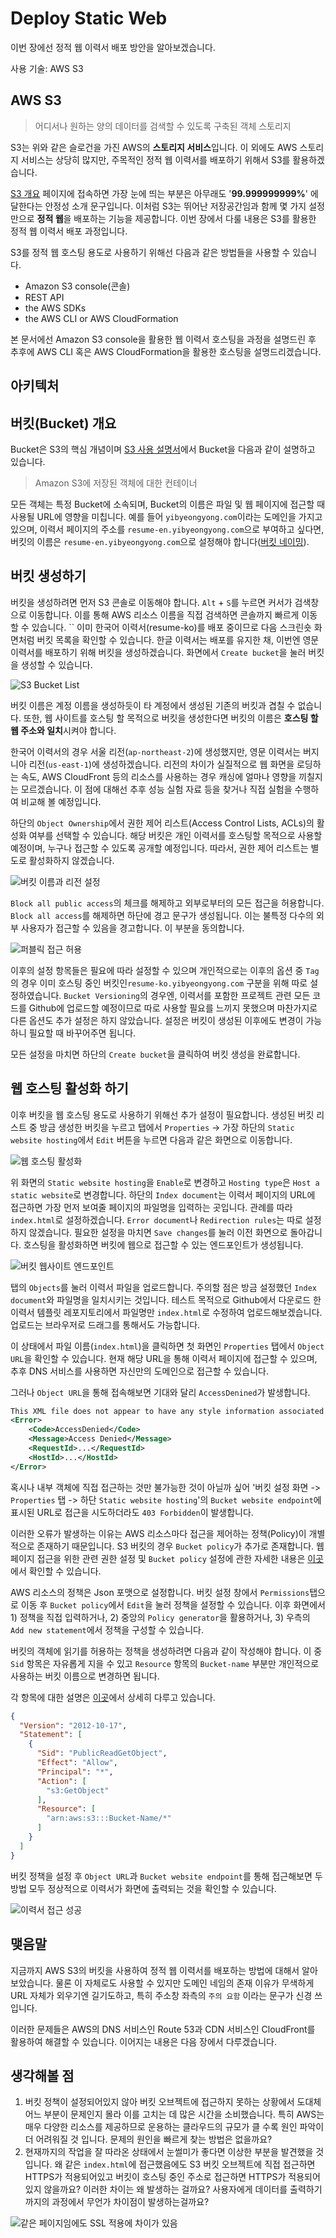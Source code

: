 # Deploy Static Web

이번 장에선 정적 웹 이력서 배포 방안을 알아보겠습니다.

사용 기술: AWS S3

## AWS S3

> 어디서나 원하는 양의 데이터를 검색할 수 있도록 구축된 객체 스토리지

S3는 위와 같은 슬로건을 가진 AWS의 **스토리지 서비스**입니다. 이 외에도 AWS 스토리지 서비스는 상당히 많지만, 주목적인 정적 웹 이력서를 배포하기 위해서 S3를 활용하겠습니다.

[S3 개요](https://aws.amazon.com/ko/s3/) 페이지에 접속하면 가장 눈에 띄는 부분은 아무래도 '**99.999999999%**' 에 달한다는 안정성 소개 문구입니다. 이처럼 S3는 뛰어난 저장공간임과 함께 몇 가지 설정만으로 **정적 웹**을 배포하는 기능을 제공합니다. 이번 장에서 다룰 내용은 S3를 활용한 정적 웹 이력서 배포 과정입니다.

S3를 정적 웹 호스팅 용도로 사용하기 위해선 다음과 같은 방법들을 사용할 수 있습니다.

* Amazon S3 console(콘솔)
* REST API
* the AWS SDKs
* the AWS CLI or AWS CloudFormation

본 문서에선 Amazon S3 console을 활용한 웹 이력서 호스팅을 과정을 설명드린 후 추후에 AWS CLI 혹은 AWS CloudFormation을 활용한 호스팅을 설명드리겠습니다.

## 아키텍처

## 버킷(Bucket) 개요

Bucket은 S3의 핵심 개념이며 [S3 사용 설명서](https://docs.aws.amazon.com/ko\_kr/AmazonS3/latest/userguide/Welcome.html#BasicsBucket)에서 Bucket을 다음과 같이 설명하고 있습니다.

> Amazon S3에 저장된 객체에 대한 컨테이너

모든 객체는 특정 Bucket에 소속되며, Bucket의 이름은 파일 및 웹 페이지에 접근할 때 사용될 URL에 영향을 미칩니다. 예를 들어 `yibyeongyong.com`이라는 도메인을 가지고 있으며, 이력서 페이지의 주소를 `resume-en.yibyeongyong.com`으로 부여하고 싶다면, 버킷의 이름은 `resume-en.yibyeongyong.com`으로 설정해야 합니다([버킷 네이밍](https://docs.aws.amazon.com/en_es/AmazonS3/latest/userguide/bucketnamingrules.html)).

## 버킷 생성하기

버킷을 생성하려면 먼저 S3 콘솔로 이동해야 합니다. `Alt` + `S`를 누르면 커서가 검색창으로 이동합니다. 이를 통해 AWS 리소스 이름을 직접 검색하면 콘솔까지 빠르게 이동할 수 있습니다.
``
이미 한국어 이력서(resume-ko)를 배포 중이므로 다음 스크린숏 화면처럼 버킷 목록을 확인할 수 있습니다. 한글 이력서는 배포를 유지한 채, 이번엔 영문 이력서를 배포하기 위해 버킷을 생성하겠습니다. 화면에서 `Create bucket`을 눌러 버킷을 생성할 수 있습니다.

![S3 Bucket List](https://img.yibyeongyong.com/crc/02-deploy-static-web-on-aws/00-s3-bucket-list.png)

버킷 이름은 계정 이름을 생성하듯이 타 계정에서 생성된 기존의 버킷과 겹칠 수 없습니다. 또한, 웹 사이트를 호스팅 할 목적으로 버킷을 생성한다면 버킷의 이름은 **호스팅 할 웹 주소와 일치**시켜야 합니다.

한국어 이력서의 경우 서울 리전(`ap-northeast-2`)에 생성했지만, 영문 이력서는 버지니아 리전(`us-east-1`)에 생성하겠습니다. 리전의 차이가 실질적으로 웹 화면을 로딩하는 속도, AWS CloudFront 등의 리소스를 사용하는 경우 캐싱에 얼마나 영향을 끼칠지는 모르겠습니다. 이 점에 대해선 추후 성능 실험 자료 등을 찾거나 직접 실험을 수행하여 비교해 볼 예정입니다.

하단의 `Object Ownership`에서 권한 제어 리스트(Access Control Lists, ACLs)의 활성화 여부를 선택할 수 있습니다. 해당 버킷은 개인 이력서를 호스팅할 목적으로 사용할 예정이며, 누구나 접근할 수 있도록 공개할 예정입니다. 따라서, 권한 제어 리스트는 별도로 활성화하지 않겠습니다.

![버킷 이름과 리전 설정](https://img.yibyeongyong.com/crc/02-deploy-static-web-on-aws/01-set-bucket-name-and-region.png)

`Block all public access`의 체크를 해제하고 외부로부터의 모든 접근을 허용합니다. `Block all access`를 해제하면 하단에 경고 문구가 생성됩니다. 이는 불특정 다수의 외부 사용자가 접근할 수 있음을 경고합니다. 이 부분을 동의합니다.

![퍼블릭 접근 허용](https://img.yibyeongyong.com/crc/02-deploy-static-web-on-aws/02-enable-public-access.png)

이후의 설정 항목들은 필요에 따라 설정할 수 있으며 개인적으로는 이후의 옵션 중 `Tag`의 경우 이미 호스팅 중인 버킷인`resume-ko.yibyeongyong.com` 구분을 위해 따로 설정하였습니다. `Bucket Versioning`의 경우엔, 이력서를 포함한 프로젝트 관련 모든 코드를 Github에 업로드할 예정이므로 따로 사용할 필요를 느끼지 못했으며 마찬가지로 다른 옵션도 추가 설정은 하지 않았습니다. 설정은 버킷이 생성된 이후에도 변경이 가능하니 필요할 때 바꾸어주면 됩니다.

모든 설정을 마치면 하단의 `Create bucket`을 클릭하여 버킷 생성을 완료합니다.

## 웹 호스팅 활성화 하기

이후 버킷을 웹 호스팅 용도로 사용하기 위해선 추가 설정이 필요합니다. 생성된 버킷 리스트 중 방금 생성한 버킷을 누르고 탭에서 `Properties` -> 가장 하단의 `Static website hosting`에서 `Edit` 버튼을 누르면 다음과 같은 화면으로 이동합니다.

![웹 호스팅 활성화](https://img.yibyeongyong.com/crc/02-deploy-static-web-on-aws/03-enable-web-hosting.png)

위 화면의 `Static website hosting`을 `Enable`로 변경하고 `Hosting type`은 `Host a static website`로 변경합니다. 하단의 `Index document`는 이력서 페이지의 URL에 접근하면 가장 먼저 보여줄 페이지의 파일명을 입력하는 곳입니다. 관례를 따라 `index.html`로 설정하겠습니다. `Error document`나 `Redirection rules`는 따로 설정하지 않겠습니다. 필요한 설정을 마치면 `Save changes`를 눌러 이전 화면으로 돌아갑니다. 호스팅을 활성화하면 버킷에 웹으로 접근할 수 있는 엔드포인트가 생성됩니다.

![버킷 웹사이트 엔드포인트](https://img.yibyeongyong.com/crc/02-deploy-static-web-on-aws/04-bucket-website-endpoint.png)

탭의 `Objects`를 눌러 이력서 파일을 업로드합니다. 주의할 점은 방금 설정했던 `Index document`와 파일명을 일치시키는 것입니다. 테스트 목적으로 Github에서 다운로드 한 이력서 템플릿 레포지토리에서 파일명만 `index.html`로 수정하여 업로드해보겠습니다. 업로드는 브라우저로 드래그를 통해서도 가능합니다.

이 상태에서 파일 이름(`index.html`)을 클릭하면 첫 화면인 `Properties` 탭에서 `Object URL`을 확인할 수 있습니다. 현재 해당 URL을 통해 이력서 페이지에 접근할 수 있으며, 추후 DNS 서비스를 사용하면 자신만의 도메인으로 접근할 수 있습니다.

그러나 `Object URL`을 통해 접속해보면 기대와 달리 `AccessDenined`가 발생합니다.

```xml
This XML file does not appear to have any style information associated with it. The document tree is shown below.
<Error>
    <Code>AccessDenied</Code>
    <Message>Access Denied</Message>
    <RequestId>...</RequestId>
    <HostId>...</HostId>
</Error>
```

혹시나 내부 객체에 직접 접근하는 것만 불가능한 것이 아닐까 싶어 '버킷 설정 화면 -> `Properties` 탭 -> 하단 `Static website hosting`'의 `Bucket website endpoint`에 표시된 URL로 접근을 시도하더라도 `403 Forbidden`이 발생합니다.

이러한 오류가 발생하는 이유는 AWS 리소스마다 접근을 제어하는 정책(Policy)이 개별적으로 존재하기 때문입니다. S3 버킷의 경우 `Bucket policy`가 추가로 존재합니다. 웹 페이지 접근을 위한 관련 권한 설정 및 `Bucket policy` 설정에 관한 자세한 내용은 [이곳](https://docs.aws.amazon.com/AmazonS3/latest/userguide/WebsiteAccessPermissionsReqd.html)에서 확인할 수 있습니다.

AWS 리소스의 정책은 Json 포맷으로 설정합니다. 버킷 설정 창에서 `Permissions`탭으로 이동 후 `Bucket policy`에서 `Edit`을 눌러 정책을 설정할 수 있습니다. 이후 화면에서 1) 정책을 직접 입력하거나, 2) 중앙의 `Policy generator`을 활용하거나, 3) 우측의 `Add new statement`에서 정책을 구성할 수 있습니다.

버킷의 객체에 읽기를 허용하는 정책을 생성하려면 다음과 같이 작성해야 합니다. 이 중 `Sid` 항목은 자유롭게 지을 수 있고 `Resource` 항목의 `Bucket-name` 부분만 개인적으로 사용하는 버킷 이름으로 변경하면 됩니다.

각 항목에 대한 설명은 [이곳](https://docs.aws.amazon.com/IAM/latest/UserGuide/reference\_policies\_elements\_version.html)에서 상세히 다루고 있습니다.

```json
{
  "Version": "2012-10-17",
  "Statement": [
    {
      "Sid": "PublicReadGetObject",
      "Effect": "Allow",
      "Principal": "*",
      "Action": [
        "s3:GetObject"
      ],
      "Resource": [
        "arn:aws:s3:::Bucket-Name/*"
      ]
    }
  ]
}
```

버킷 정책을 설정 후 `Object URL`과 `Bucket website endpoint`를 통해 접근해보면 두 방법 모두 정상적으로 이력서가 화면에 출력되는 것을 확인할 수 있습니다.

![이력서 접근 성공](https://img.yibyeongyong.com/crc/02-deploy-static-web-on-aws/05-resume-loading-success.png)

## 맺음말

지금까지 AWS S3의 버킷을 사용하여 정적 웹 이력서를 배포하는 방법에 대해서 알아보았습니다. 물론 이 자체로도 사용할 수 있지만 도메인 네임의 존재 이유가 무색하게 URL 자체가 외우기엔 길기도하고, 특히 주소창 좌측의 `주의 요함` 이라는 문구가 신경 쓰입니다.

이러한 문제들은 AWS의 DNS 서비스인 Route 53과 CDN 서비스인 CloudFront를 활용하여 해결할 수 있습니다. 이어지는 내용은 다음 장에서 다루겠습니다.

## 생각해볼 점

1. 버킷 정책이 설정되어있지 않아 버킷 오브젝트에 접근하지 못하는 상황에서 도대체 어느 부분이 문제인지 몰라 이를 고치는 데 많은 시간을 소비했습니다. 특히 AWS는 매우 다양한 리소스를 제공하므로 운용하는 클라우드의 규모가 클 수록 원인 파악이 더 어려워질 것 입니다. 문제의 원인을 빠르게 찾는 방법은 없을까요?
2. 현재까지의 작업을 잘 따라온 상태에서 눈썰미가 좋다면 이상한 부분을 발견했을 것 입니다. 왜 같은 `index.html`에 접근했음에도 S3 버킷 오브젝트에 직접 접근하면 HTTPS가 적용되어있고 버킷이 호스팅 중인 주소로 접근하면 HTTPS가 적용되어있지 않을까요? 이러한 차이는 왜 발생하는 걸까요? 사용자에게 데이터를 출력하기까지의 과정에서 무언가 차이점이 발생하는걸까요?

![같은 페이지임에도 SSL 적용에 차이가 있음](https://img.yibyeongyong.com/crc/02-deploy-static-web-on-aws/06-url-comparison.png)
